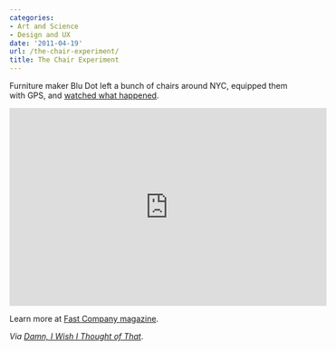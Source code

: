 ```yaml
---
categories:
- Art and Science
- Design and UX
date: '2011-04-19'
url: /the-chair-experiment/
title: The Chair Experiment
---
```


Furniture maker Blu Dot left a bunch of chairs around NYC, equipped them with GPS, and <a href="https://www.youtube.com/watch?v=rpZ2lahHzL4">watched what happened</a>.

<p align="center"><div class="fluid-vids"><iframe title="YouTube video player" width="560" height="349" src="https://www.youtube.com/embed/rpZ2lahHzL4?rel=0" frameborder="0" allowfullscreen></iframe></div></p>

Learn more at <a href="http://www.fastcompany.com/blog/michael-cannell/cannell/curbside-marketing-blu-dot-drop-free-chairs-sidewalk-and-track-takers">Fast Company magazine</a>.

<em>Via <a href="http://www.damniwish.com/2011/04/what-would-happen-if-we-left-a-bunch-of-chairs-all-over-new-york-free-for-the-taking.html">Damn, I Wish I Thought of That</a></em>.